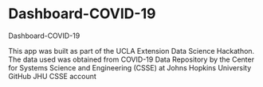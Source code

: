 # Dashboard-COVID-19
Dashboard-COVID-19

This app was built as part of the UCLA Extension Data Science Hackathon.
The data used was obtained from COVID-19 Data Repository by the Center for Systems Science and Engineering (CSSE) at Johns Hopkins University
GitHub JHU CSSE account
